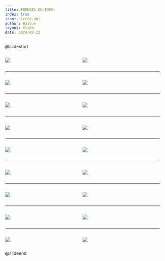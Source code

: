 ```yaml
---
title: FORESTS ON FIRE
index: true
icon: circle-dot
author: Haiyue
layout: Slide
date: 2024-09-22
---
```

 
@slidestart

<div style="display:flex">
<div style="flex:1">

![](https://raw.githubusercontent.com/yclord/reading/refs/heads/master/english/Level-V/FORESTS%20ON%20FIRE/001.webp)
</div>
<div style="flex:1">

![](https://raw.githubusercontent.com/yclord/reading/refs/heads/master/english/Level-V/FORESTS%20ON%20FIRE/002.webp)
</div>
</div>

---

<div style="display:flex">
<div style="flex:1">

![](https://raw.githubusercontent.com/yclord/reading/refs/heads/master/english/Level-V/FORESTS%20ON%20FIRE/003.webp)
</div>
<div style="flex:1">

![](https://raw.githubusercontent.com/yclord/reading/refs/heads/master/english/Level-V/FORESTS%20ON%20FIRE/004.webp)
</div>
</div>

---

<div style="display:flex">
<div style="flex:1">

![](https://raw.githubusercontent.com/yclord/reading/refs/heads/master/english/Level-V/FORESTS%20ON%20FIRE/005.webp)
</div>
<div style="flex:1">

![](https://raw.githubusercontent.com/yclord/reading/refs/heads/master/english/Level-V/FORESTS%20ON%20FIRE/006.webp)
</div>
</div>

---

<div style="display:flex">
<div style="flex:1">

![](https://raw.githubusercontent.com/yclord/reading/refs/heads/master/english/Level-V/FORESTS%20ON%20FIRE/007.webp)
</div>
<div style="flex:1">

![](https://raw.githubusercontent.com/yclord/reading/refs/heads/master/english/Level-V/FORESTS%20ON%20FIRE/008.webp)
</div>
</div>

---

<div style="display:flex">
<div style="flex:1">

![](https://raw.githubusercontent.com/yclord/reading/refs/heads/master/english/Level-V/FORESTS%20ON%20FIRE/009.webp)
</div>
<div style="flex:1">

![](https://raw.githubusercontent.com/yclord/reading/refs/heads/master/english/Level-V/FORESTS%20ON%20FIRE/010.webp)
</div>
</div>

---

<div style="display:flex">
<div style="flex:1">

![](https://raw.githubusercontent.com/yclord/reading/refs/heads/master/english/Level-V/FORESTS%20ON%20FIRE/011.webp)
</div>
<div style="flex:1">

![](https://raw.githubusercontent.com/yclord/reading/refs/heads/master/english/Level-V/FORESTS%20ON%20FIRE/012.webp)
</div>
</div>

---

<div style="display:flex">
<div style="flex:1">

![](https://raw.githubusercontent.com/yclord/reading/refs/heads/master/english/Level-V/FORESTS%20ON%20FIRE/013.webp)
</div>
<div style="flex:1">

![](https://raw.githubusercontent.com/yclord/reading/refs/heads/master/english/Level-V/FORESTS%20ON%20FIRE/014.webp)
</div>
</div>

---

<div style="display:flex">
<div style="flex:1">

![](https://raw.githubusercontent.com/yclord/reading/refs/heads/master/english/Level-V/FORESTS%20ON%20FIRE/015.webp)
</div>
<div style="flex:1">

![](https://raw.githubusercontent.com/yclord/reading/refs/heads/master/english/Level-V/FORESTS%20ON%20FIRE/016.webp)
</div>
</div>

---

<div style="display:flex">
<div style="flex:1">

![](https://raw.githubusercontent.com/yclord/reading/refs/heads/master/english/Level-V/FORESTS%20ON%20FIRE/017.webp)
</div>
<div style="flex:1">

![](https://raw.githubusercontent.com/yclord/reading/refs/heads/master/english/Level-V/FORESTS%20ON%20FIRE/018.webp)
</div>
</div>

@slideend